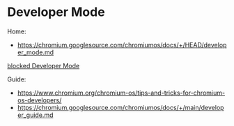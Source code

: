 # Developer Mode
Home:
- https://chromium.googlesource.com/chromiumos/docs/+/HEAD/developer_mode.md

[blocked Developer Mode](https://support.google.com/chrome/a/answer/6150653)

Guide:
- https://www.chromium.org/chromium-os/tips-and-tricks-for-chromium-os-developers/
- https://chromium.googlesource.com/chromiumos/docs/+/main/developer_guide.md
